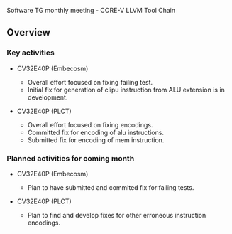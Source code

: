 Software TG monthly meeting - CORE-V LLVM Tool Chain

## Overview

### Key activities

* CV32E40P (Embecosm)
  * Overall effort focused on fixing failing test.
  * Initial fix for generation of clipu instruction from ALU extension is in development.

* CV32E40P (PLCT)
  * Overall effort focused on fixing encodings.
  * Committed fix for encoding of alu instructions.
  * Submitted fix for encoding of mem instruction.

### Planned activities for coming month

* CV32E40P (Embecosm)
  * Plan to have submitted and commited fix for failing tests.

* CV32E40P (PLCT)
  * Plan to find and develop fixes for other erroneous instruction encodings.

